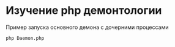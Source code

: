# Изучение php демонтологии

Пример запуска основного демона с дочерними процессами

```bash
php Daemon.php
```
